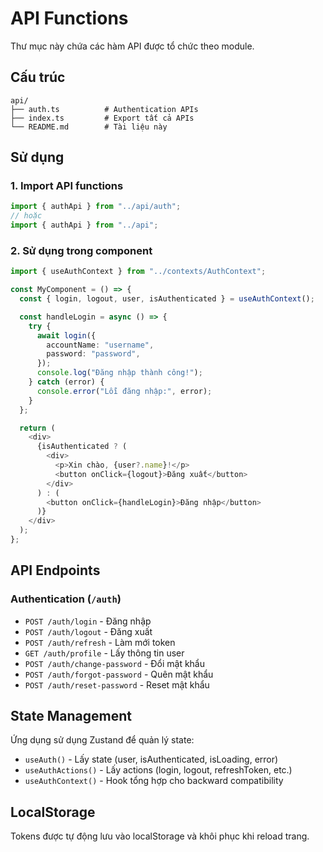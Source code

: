 # API Functions

Thư mục này chứa các hàm API được tổ chức theo module.

## Cấu trúc

```
api/
├── auth.ts          # Authentication APIs
├── index.ts         # Export tất cả APIs
└── README.md        # Tài liệu này
```

## Sử dụng

### 1. Import API functions

```typescript
import { authApi } from "../api/auth";
// hoặc
import { authApi } from "../api";
```

### 2. Sử dụng trong component

```typescript
import { useAuthContext } from "../contexts/AuthContext";

const MyComponent = () => {
  const { login, logout, user, isAuthenticated } = useAuthContext();

  const handleLogin = async () => {
    try {
      await login({
        accountName: "username",
        password: "password",
      });
      console.log("Đăng nhập thành công!");
    } catch (error) {
      console.error("Lỗi đăng nhập:", error);
    }
  };

  return (
    <div>
      {isAuthenticated ? (
        <div>
          <p>Xin chào, {user?.name}!</p>
          <button onClick={logout}>Đăng xuất</button>
        </div>
      ) : (
        <button onClick={handleLogin}>Đăng nhập</button>
      )}
    </div>
  );
};
```

## API Endpoints

### Authentication (`/auth`)

- `POST /auth/login` - Đăng nhập
- `POST /auth/logout` - Đăng xuất
- `POST /auth/refresh` - Làm mới token
- `GET /auth/profile` - Lấy thông tin user
- `POST /auth/change-password` - Đổi mật khẩu
- `POST /auth/forgot-password` - Quên mật khẩu
- `POST /auth/reset-password` - Reset mật khẩu

## State Management

Ứng dụng sử dụng Zustand để quản lý state:

- `useAuth()` - Lấy state (user, isAuthenticated, isLoading, error)
- `useAuthActions()` - Lấy actions (login, logout, refreshToken, etc.)
- `useAuthContext()` - Hook tổng hợp cho backward compatibility

## LocalStorage

Tokens được tự động lưu vào localStorage và khôi phục khi reload trang.
